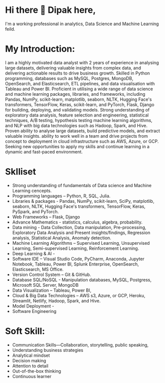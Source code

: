# Hi there 👋 Dipak here,

I'm a working professional in analytics, Data Science and Machine Learning feild.

# My Introduction:
I am a highly motivated data analyst with 2 years of experience in analysing large datasets, delivering valuable insights from complex data, and delivering actionable results to drive business growth. Skilled in Python programming, databases such as MySQL, Postgres, MongoDB, OpenSearch, and Elasticsearch, ETL pipelines, and data visualisation with Tableau and Power BI. Proficient in utilising a wide range of data science and machine learning packages, libraries, and frameworks, including Pandas, NumPy, scikit-learn, matplotlib, seaborn, NLTK, Hugging Face's transformers, TensorFlow, Keras, scikit-learn, and PyTorch, Flask, Django for building, deploying, and validating models. Strong understanding of exploratory data analysis, feature selection and engineering, statistical techniques, A/B testing, hypothesis testing machine learning algorithms, and NLP with big data technologies such as Hadoop, Spark, and Hive. Proven ability to analyse large datasets, build predictive models, and extract valuable insights. ability to work well in a team and drive projects from concept to deployment in cloud infrastructure such as AWS, Azure, or GCP. Seeking new opportunities to apply my skills and continue learning in a dynamic and fast-paced environment.

# Sklliset 
  * Strong understanding of fundamentals of Data science and Machine Learning cencepts.
  * Programming languages – Python, R, SQL, Julia. 
  * Libraries & packages - Pandas, NumPy, scikit-learn, SciPy, matplotlib, seaborn, NLTK, Hugging Face's transformers, TensorFlow, Keras, PySpark, and PyTorch.
  * Web Frameworks – Flask, Django
  * Advance Mathematics - statistics, calculus, algebra, probability.
  * Data mining - Data Collection, Data manipulation, Pre-processing, Exploratory Data Analysis and Present insights/findings, Regression analysis, Statistical Analysis,   Anomaly detection.
  * Machine Learning Algorithms – Supervised Learning, Unsupervised Learning, Semi-supervised Learning, Reinforcement Learning.
  * Deep Learning & AI - 
  * Software IDE – Visual Studio Code, PyCharm, Anaconda, Jupyter Notebook, Tableau, Power BI, Splunk Enterprise, OpenSearch, Elasticsearch, MS Office.
  * Version Control System – Git & GitHub.
  * Database SQL/NoSQL - Manipulation databases, MySQL, Postgress, Microsoft SQL Server, MongoDB 
  * Data Visualization – Tableau, Power BI,
  * Cloud & Big Data Technologies – AWS s3, Azure, or GCP, Heroku, Streamlit, Netlify, Hadoop, Spark, and Hive.
  * Model Deployment - 
  * Software Engineering

#  Soft Skill: 
  * Communication Skills—Collaboration, storytelling, public speaking,
  * Understanding business strategies
  * Analytical mindset
  * Decision making
  * Attention to detail
  * Out-of-the-box thinking
  * Continuous learner
